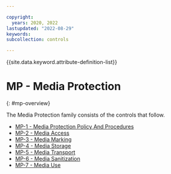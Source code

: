 ```yaml
---

copyright:
  years: 2020, 2022
lastupdated: "2022-08-29"
keywords: 
subcollection: controls

---
```




{{site.data.keyword.attribute-definition-list}}

# MP - Media Protection
{: #mp-overview}

The Media Protection family consists of the controls that follow.

- [MP-1 - Media Protection Policy And Procedures](/docs/controls?topic=controls-mp-1)
- [MP-2 - Media Access](/docs/controls?topic=controls-mp-2)
- [MP-3 - Media Marking](/docs/controls?topic=controls-mp-3)
- [MP-4 - Media Storage](/docs/controls?topic=controls-mp-4)
- [MP-5 - Media Transport](/docs/controls?topic=controls-mp-5)
- [MP-6 - Media Sanitization](/docs/controls?topic=controls-mp-6)
- [MP-7 - Media Use](/docs/controls?topic=controls-mp-7)



